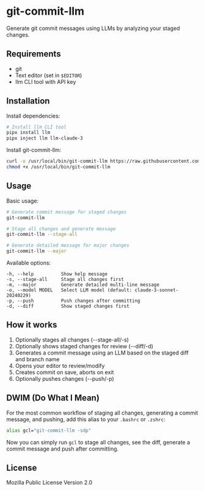 # git-commit-llm

Generate git commit messages using LLMs by analyzing your staged changes.

## Requirements

- git
- Text editor (set in `$EDITOR`)
- llm CLI tool with API key

## Installation

Install dependencies:
```bash
# Install llm CLI tool
pipx install llm
pipx inject llm llm-claude-3
```

Install git-commit-llm:
```bash
curl -o /usr/local/bin/git-commit-llm https://raw.githubusercontent.com/runekaagaard/git-commit-llm/refs/heads/main/git-commit-llm
chmod +x /usr/local/bin/git-commit-llm
```

## Usage

Basic usage:
```bash
# Generate commit message for staged changes
git-commit-llm

# Stage all changes and generate message
git-commit-llm --stage-all

# Generate detailed message for major changes
git-commit-llm --major
```

Available options:
```
-h, --help          Show help message
-s, --stage-all     Stage all changes first
-m, --major         Generate detailed multi-line message
-o, --model MODEL   Select LLM model (default: claude-3-sonnet-20240229)
-p, --push          Push changes after committing
-d, --diff          Show staged changes first
```

## How it works

1. Optionally stages all changes (--stage-all/-s)
2. Optionally shows staged changes for review (--diff/-d)
3. Generates a commit message using an LLM based on the staged diff and branch name
4. Opens your editor to review/modify
5. Creates commit on save, aborts on exit
6. Optionally pushes changes (--push/-p)

## DWIM (Do What I Mean)

For the most common workflow of staging all changes, generating a commit message, and pushing, add this alias to your `.bashrc` or `.zshrc`:

```bash
alias gcl="git-commit-llm -sdp"
```

Now you can simply run `gcl` to stage all changes, see the diff, generate a commit message and push after committing.

## License

Mozilla Public License Version 2.0
